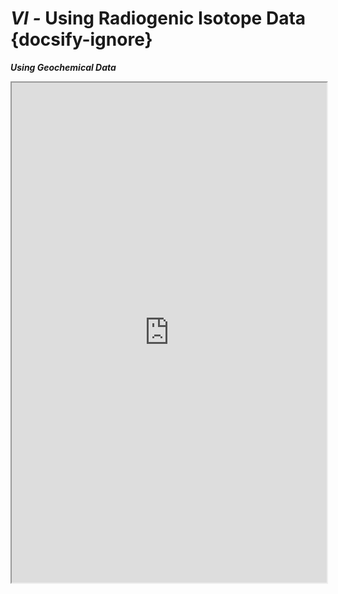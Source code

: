 # _Ⅵ -_ Using Radiogenic Isotope Data {docsify-ignore}

**_Using Geochemical Data_**

<iframe width="100%" height="800px" src="https://hehu.fun/ugd/OEBPS/Text/book-part6.xhtml"></iframe>